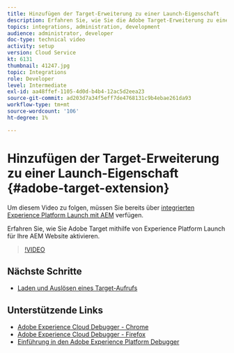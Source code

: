 ```yaml
---
title: Hinzufügen der Target-Erweiterung zu einer Launch-Eigenschaft
description: Erfahren Sie, wie Sie die Adobe Target-Erweiterung zu einer Adobe Experience Platform Launch-Eigenschaft hinzufügen.
topics: integrations, administration, development
audience: administrator, developer
doc-type: technical video
activity: setup
version: Cloud Service
kt: 6131
thumbnail: 41247.jpg
topic: Integrations
role: Developer
level: Intermediate
exl-id: aa48ffef-1105-4d0d-b4b4-12ac5d2eea23
source-git-commit: ad203d7a34f5eff7de4768131c9b4ebae261da93
workflow-type: tm+mt
source-wordcount: '106'
ht-degree: 1%

---
```


# Hinzufügen der Target-Erweiterung zu einer Launch-Eigenschaft {#adobe-target-extension}

Um diesem Video zu folgen, müssen Sie bereits über [integrierten Experience Platform Launch mit AEM](../experience-platform-launch/overview.md) verfügen.

Erfahren Sie, wie Sie Adobe Target mithilfe von Experience Platform Launch für Ihre AEM Website aktivieren.

>[!VIDEO](https://video.tv.adobe.com/v/41247?quality=12&learn=on)

## Nächste Schritte

+ [Laden und Auslösen eines Target-Aufrufs](./load-and-fire-target.md)

## Unterstützende Links

+ [Adobe Experience Cloud Debugger - Chrome](https://chrome.google.com/webstore/detail/adobe-experience-cloud-de/ocdmogmohccmeicdhlhhgepeaijenapj)
+ [Adobe Experience Cloud Debugger - Firefox](https://addons.mozilla.org/en-US/firefox/addon/adobe-experience-platform-dbg/)
+ [Einführung in den Adobe Experience Platform Debugger](https://experienceleague.adobe.com/docs/debugger-learn/tutorials/experience-platform-debugger/introduction-to-the-experience-platform-debugger.html)
